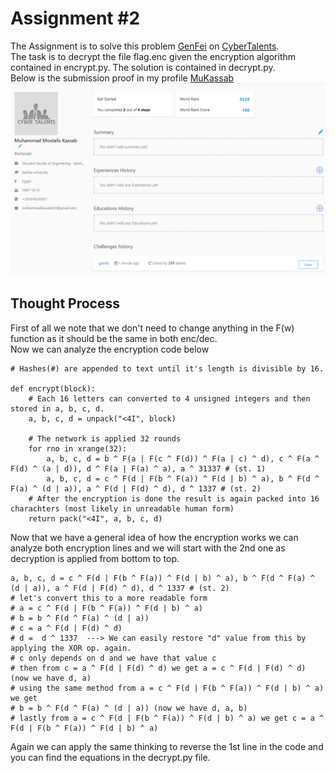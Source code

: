 # Assignment #2

The Assignment is to solve this problem [GenFei](https://cybertalents.com/challenges/cryptography/genfei) on [CyberTalents](https://cybertalents.com/).<br>
The task is to decrypt the file flag.enc given the encryption algorithm contained in encrypt.py. The solution is contained in decrypt.py. <br>
Below is the submission proof in my profile [MuKassab](https://cybertalents.com/members/MuKassab/profile)
![Submission Proof](Assignment%202/imgs/submission.PNG)

## Thought Process
First of all we note that we don't need to change anything in the F(w) function as it should be the same in both enc/dec. <br>
Now we can analyze the encryption code below

```
# Hashes(#) are appended to text until it's length is divisible by 16.

def encrypt(block):
    # Each 16 letters can converted to 4 unsigned integers and then stored in a, b, c, d.
    a, b, c, d = unpack("<4I", block)
    
    # The network is applied 32 rounds
    for rno in xrange(32):
        a, b, c, d = b ^ F(a | F(c ^ F(d)) ^ F(a | c) ^ d), c ^ F(a ^ F(d) ^ (a | d)), d ^ F(a | F(a) ^ a), a ^ 31337 # (st. 1)
        a, b, c, d = c ^ F(d | F(b ^ F(a)) ^ F(d | b) ^ a), b ^ F(d ^ F(a) ^ (d | a)), a ^ F(d | F(d) ^ d), d ^ 1337 # (st. 2)
    # After the encryption is done the result is again packed into 16 charachters (most likely in unreadable human form)
    return pack("<4I", a, b, c, d)
```

Now that we have a general idea of how the encryption works we can analyze both encryption lines and we will start with the 2nd one as decryption is applied from bottom to top. <br>

```
a, b, c, d = c ^ F(d | F(b ^ F(a)) ^ F(d | b) ^ a), b ^ F(d ^ F(a) ^ (d | a)), a ^ F(d | F(d) ^ d), d ^ 1337 # (st. 2)
# let's convert this to a more readable form
# a = c ^ F(d | F(b ^ F(a)) ^ F(d | b) ^ a)
# b = b ^ F(d ^ F(a) ^ (d | a))
# c = a ^ F(d | F(d) ^ d)
# d =  d ^ 1337  ---> We can easily restore "d" value from this by applying the XOR op. again.
# c only depends on d and we have that value c 
# then from c = a ^ F(d | F(d) ^ d) we get a = c ^ F(d | F(d) ^ d) (now we have d, a)
# using the same method from a = c ^ F(d | F(b ^ F(a)) ^ F(d | b) ^ a) we get
# b = b ^ F(d ^ F(a) ^ (d | a)) (now we have d, a, b)
# lastly from a = c ^ F(d | F(b ^ F(a)) ^ F(d | b) ^ a) we get c = a ^ F(d | F(b ^ F(a)) ^ F(d | b) ^ a)
```

Again we can apply the same thinking to reverse the 1st line in the code and you can find the equations in the decrypt.py file.
